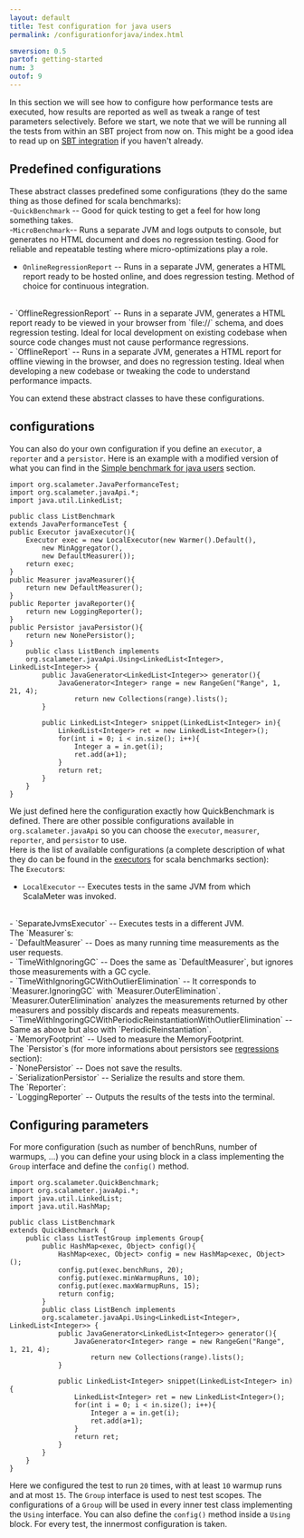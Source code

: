 ```yaml
---
layout: default
title: Test configuration for java users
permalink: /configurationforjava/index.html

smversion: 0.5
partof: getting-started
num: 3
outof: 9
---
```



In this section we will see how to configure how performance tests are executed,
how results are reported as well as tweak a range of test parameters
selectively.
Before we start, we note that we will be running all the tests from within
an SBT project from now on.
This might be a good idea to read up on [SBT integration](/home/gettingstarted/sbt/)
if you haven't already.


## Predefined configurations

These abstract classes predefined some configurations (they do the same thing as those defined for scala benchmarks):
<br/>
-`QuickBenchmark` -- Good for quick testing to get a feel for how long something takes.
<br/>
-`MicroBenchmark`-- Runs a separate JVM and logs outputs to console, but generates no HTML document and does no regression testing. Good for reliable and repeatable testing where micro-optimizations play a role.
<br/>
- `OnlineRegressionReport` -- Runs in a separate JVM, generates a HTML report ready to be hosted online, and does regression testing. Method of choice for continuous integration.
<br/>
- `OfflineRegressionReport` -- Runs in a separate JVM, generates a HTML report ready to be viewed in your browser from `file://` schema, and does regression testing. Ideal for local development on existing codebase when source code changes must not cause performance regressions.
<br/>
- `OfflineReport` -- Runs in a separate JVM, generates a HTML report for offline viewing in the browser, and does no regression testing. Ideal when developing a new codebase or tweaking the code to understand performance impacts.
<br/>

You can extend these abstract classes to have these configurations.


## configurations

You can also do your own configuration if you define an `executor`, a `reporter` and a `persistor`.
Here is an example with a modified version of what you can find in the <a href="/home/gettingstarted/simplemicrobenchmarkforjava/index.html">Simple benchmark for java users</a> section.


    import org.scalameter.JavaPerformanceTest;
    import org.scalameter.javaApi.*;
    import java.util.LinkedList;

    public class ListBenchmark
    extends JavaPerformanceTest {
    public Executor javaExecutor(){
        Executor exec = new LocalExecutor(new Warmer().Default(),
            new MinAggregator(),
            new DefaultMeasurer());
        return exec;
    }
    public Measurer javaMeasurer(){
        return new DefaultMeasurer();
    }
    public Reporter javaReporter(){
        return new LoggingReporter();
    }
    public Persistor javaPersistor(){
        return new NonePersistor();
    }
        public class ListBench implements 
        org.scalameter.javaApi.Using<LinkedList<Integer>, LinkedList<Integer>> {
            public JavaGenerator<LinkedList<Integer>> generator(){
                JavaGenerator<Integer> range = new RangeGen("Range", 1, 21, 4);
                    return new Collections(range).lists();
            }
            
            public LinkedList<Integer> snippet(LinkedList<Integer> in){
                LinkedList<Integer> ret = new LinkedList<Integer>();
                for(int i = 0; i < in.size(); i++){
                    Integer a = in.get(i);
                    ret.add(a+1);
                }
                return ret;
            }
        }
    }

We just defined here the configuration exactly how QuickBenchmark is defined. There are other possible configurations available in `org.scalameter.javaApi` so you can choose the `executor`, `measurer`, `reporter`, and `persistor` to use.
<br/>
Here is the list of available configurations (a complete description of what they do can be found in the <a href="/home/gettingstarted/0.5/executors/index.html">executors</a> for scala benchmarks section):
<br/>
The `Executor`s:
<br/>
- `LocalExecutor` -- Executes tests in the same JVM from which ScalaMeter was invoked.
<br/>
- `SeparateJvmsExecutor` -- Executes tests in a different JVM.
<br/>
The `Measurer`s:
<br/>
- `DefaultMeasurer` -- Does as many running time measurements as the user requests.
<br/>
- `TimeWithIgnoringGC` -- Does the same as `DefaultMeasurer`, but ignores those measurements with a GC cycle.
<br/>
- `TimeWithIgnoringGCWithOutlierElimination` -- It corresponds to `Measurer.IgnoringGC` with `Measurer.OuterElimination`. `Measurer.OuterElimination` analyzes the measurements returned by other measurers and possibly discards and repeats measurements.
<br/>
- `TimeWithIngoringGCWithPeriodicReinstantiationWithOutlierElimination` -- Same as above but also with `PeriodicReinstantiation`.
<br/>
- `MemoryFootprint` -- Used to measure the MemoryFootprint.
<br/>
The `Persistor`s (for more informations about persistors see <a href="/home/gettingstarted/0.5/regressions/index.html">regressions</a> section):
<br/>
- `NonePersistor` -- Does not save the results.
<br/>
- `SerializationPersistor` -- Serialize the results and store them.
<br/>
The `Reporter`:
<br/>
- `LoggingReporter` -- Outputs the results of the tests into the terminal.


## Configuring parameters
For more configuration (such as number of benchRuns, number of warmups, ...) you can define your using block in a class implementing the `Group` interface and define the `config()` method.

    import org.scalameter.QuickBenchmark;
    import org.scalameter.javaApi.*;
    import java.util.LinkedList;
    import java.util.HashMap;

    public class ListBenchmark
    extends QuickBenchmark {
        public class ListTestGroup implements Group{
            public HashMap<exec, Object> config(){
                HashMap<exec, Object> config = new HashMap<exec, Object>();
                config.put(exec.benchRuns, 20);
                config.put(exec.minWarmupRuns, 10);
                config.put(exec.maxWarmupRuns, 15);
                return config;
            }
            public class ListBench implements 
            org.scalameter.javaApi.Using<LinkedList<Integer>, LinkedList<Integer>> {
                public JavaGenerator<LinkedList<Integer>> generator(){
                    JavaGenerator<Integer> range = new RangeGen("Range", 1, 21, 4);
                        return new Collections(range).lists();
                }
            
                public LinkedList<Integer> snippet(LinkedList<Integer> in){
                    LinkedList<Integer> ret = new LinkedList<Integer>();
                    for(int i = 0; i < in.size(); i++){
                        Integer a = in.get(i);
                        ret.add(a+1);
                    }
                    return ret;
                }
            }
        }
    }


Here we configured the test to run `20` times, with at least `10` warmup runs and at most `15`. The `Group` interface is used to nest test scopes.
The configurations of a `Group` will be used in every inner test class implementing the `Using` interface. You can also define the `config()` method inside a `Using` block.
For every test, the innermost configuration is taken.




















